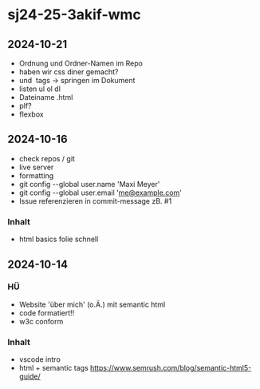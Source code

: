 # sj24-25-3akif-wmc

## 2024-10-21

- Ordnung und Ordner-Namen im Repo
- haben wir css diner gemacht?
- <a> und <img> tags -> springen im Dokument
- listen ul ol dl
- Dateiname .html
- plf?
- flexbox

## 2024-10-16

- check repos / git
- live server
- formatting
- git config --global user.name 'Maxi Meyer'
- git config --global user.email '<me@example.com>'
- Issue referenzieren in commit-message zB. #1

### Inhalt

- html basics folie schnell

## 2024-10-14

### HÜ

- Website 'über mich' (o.Ä.) mit semantic html
- code formatiert!!
- w3c conform

### Inhalt

- vscode intro
- html + semantic tags <https://www.semrush.com/blog/semantic-html5-guide/>
